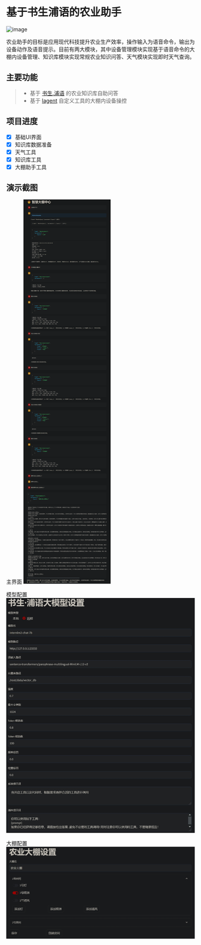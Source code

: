 # 基于书生浦语的农业助手
![image](https://github.com/InternLM/Tutorial/assets/25839884/b15c1ce3-966e-4cd9-a425-db70d90218e0)

农业助手的目标是应用现代科技提升农业生产效率，操作输入为语音命令，输出为设备动作及语音提示。目前有两大模块，其中设备管理模块实现基于语音命令的大棚内设备管理、知识库模块实现常规农业知识问答、天气模块实现即时天气查询。

## 主要功能
> - 基于 [书生.浦语](https://github.com/internLM/internLM) 的农业知识库自助问答
> - 基于 [lagent](https://github.com/InternLM/lagent) 自定义工具的大棚内设备操控

## 项目进度
- [x] 基础UI界面
- [x] 知识库数据准备
- [x] 天气工具
- [x] 知识库工具
- [x] 大棚助手工具

## 演示截图
主界面
![](./docs/imgs/01.png)

模型配置
![](./docs/imgs/02.png)

大棚配置
![](./docs/imgs/03.png)